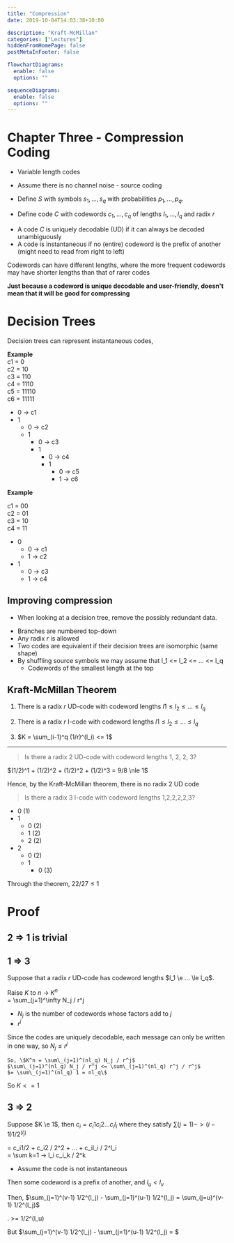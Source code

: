 ```yaml
---
title: "Compression"
date: 2019-10-04T14:03:38+10:00

description: "Kraft-McMillan"
categories: ["Lectures"]
hiddenFromHomePage: false
postMetaInFooter: false

flowchartDiagrams:
  enable: false
  options: ""

sequenceDiagrams:
  enable: false
  options: ""
---
```


# Chapter Three - Compression Coding

- Variable length codes
- Assume there is no channel noise - source coding

- Define $S$ with symbols $s_1, ..., s_q$ with probabilities $p_1, ..., p_q$.
- Define code $C$ with codewords $c_1, ..., c_q$ of lengths $l_1, ..., l_q$ and radix $r$

* A code $C$ is uniquely decodable (UD) if it can always be decoded unambiguously
* A code is instantaneous if no (entire) codeword is the prefix of another (might need to read from right to left)

Codewords can have different lengths, where the more frequent codewords may have shorter lengths than that of rarer codes

**Just because a codeword is unique decodable and user-friendly, doesn't mean that it will be good for compressing**

# Decision Trees

Decision trees can represent instantaneous codes,

**Example**  
c1 = 0  
c2 = 10  
c3 = 110  
c4 = 1110  
c5 = 11110  
c6 = 11111

- 0 -> c1
- 1
  - 0 -> c2
  - 1
    - 0 -> c3
    - 1
      - 0 -> c4
      - 1
        - 0 -> c5
        - 1 -> c6

**Example**

c1 = 00  
c2 = 01  
c3 = 10  
c4 = 11

- 0
  - 0 -> c1
  - 1 -> c2
- 1
  - 0 -> c3
  - 1 -> c4

## Improving compression

- When looking at a decision tree, remove the possibly redundant data.

* Branches are numbered top-down
* Any radix $r$ is allowed
* Two codes are equivalent if their decision trees are isomorphic (same shape)
* By shuffling source symbols we may assume that l_1 <= l_2 <= ... <= l_q
  - Codewords of the smallest length at the top

## Kraft-McMillan Theorem

1. There is a radix $r$ UD-code with codeword lengths $l1 \le l_2 \le ... \le l_q$

2. There is a radix $r$ I-code with codeword lengths $l1 \le l_2 \le ... \le l_q$

3. $K = \sum_(i-1)^q (1/r)^(l_i) <= 1$

---

> Is there a radix $2$ UD-code with codeword lengths 1, 2, 2, 3?

$(1/2)^1 + (1/2)^2 + (1/2)^2 + (1/2)^3 = 9/8 \nle 1$

Hence, by the Kraft-McMillan theorem, there is no radix 2 UD code

> Is there a radix $3$ I-code with codeword lengths 1,2,2,2,2,3?

- 0 (1)
- 1
  - 0 (2)
  - 1 (2)
  - 2 (2)
- 2
  - 0 (2)
  - 1
    - 0 (3)

Through the theorem, $22/27 \le 1$

# Proof

## 2 => 1 is trivial

## 1 => 3

Suppose that a radix $r$ UD-code has codeword lengths $l_1 \e ... \le l_q$.

Raise $K$ to $n$ -> $K^n$  
= \sum\_(j=1)^\infty N_j / r^j

- $N_j$ is the number of codewords whose factors add to $j$
- $r^j$

Since the codes are uniquely decodable, each message can only be written in one way, so $N_j \le r^j$

```
So, \$K^n = \sum\_(j=1)^(nl_q) N_j / r^j$
$\sum\_(j=1)^(nl_q) N_j / r^j <= \sum\_(j=1)^(nl_q) r^j / r^j$
$= \sum\_(j=1)^(nl_q) 1 = nl_q\$
```

So $K <= 1$

## 3 => 2

Suppose $K \e 1$, then $c_i = c_i1 c_i2 ... c_il_i$ where they satisfy $\sum (j=1) -> (i-1) 1/2^(l_j)$

= c_i1/2 + c_i2 / 2^2 + ... + c_il_i / 2^l_i  
= \sum k=1 -> l_i c_i_k / 2^k

- Assume the code is not instantaneous

Then some codeword is a prefix of another, and $l_u \lt l_v$

Then, $\sum_(j=1)^(v-1) 1/2^(l_j) - \sum_(j=1)^(u-1) 1/2^(l_j) = \sum_(j=u)^(v-1) 1/2^(l_j)$

. >= 1/2^(l_u)

But $\sum_(j=1)^(v-1) 1/2^(l_j) - \sum_(j=1)^(u-1) 1/2^(l_j) = $
